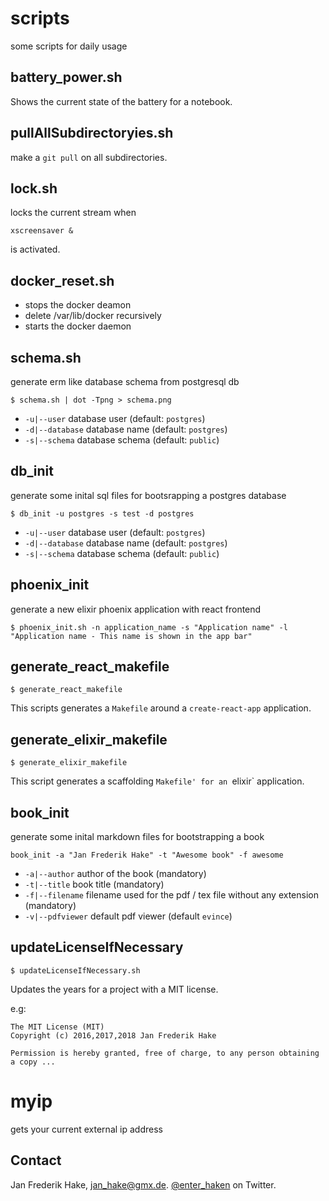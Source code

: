 scripts
=======

some scripts for daily usage

## battery_power.sh

Shows the current state of the battery for a notebook.

## pullAllSubdirectoryies.sh

make a `git pull` on all subdirectories.

## lock.sh

locks the current stream when 

    xscreensaver &

is activated.

## docker_reset.sh

* stops the docker deamon
* delete /var/lib/docker recursively
* starts the docker daemon

## schema.sh

generate erm like database schema from postgresql db

    $ schema.sh | dot -Tpng > schema.png

* `-u|--user` database user (default: `postgres`)
* `-d|--database` database name (default: `postgres`)
* `-s|--schema` database schema (default: `public`)


## db_init

generate some inital sql files for bootsrapping a postgres database

    $ db_init -u postgres -s test -d postgres

* `-u|--user` database user (default: `postgres`)
* `-d|--database` database name (default: `postgres`)
* `-s|--schema` database schema (default: `public`)

## phoenix_init

generate a new elixir phoenix application with react frontend

    $ phoenix_init.sh -n application_name -s "Application name" -l "Application name - This name is shown in the app bar"

## generate_react_makefile

    $ generate_react_makefile

This scripts generates a `Makefile` around a `create-react-app` application.

## generate_elixir_makefile

    $ generate_elixir_makefile

This script generates a scaffolding `Makefile' for an `elixir` application.

## book_init

generate some inital markdown files for bootstrapping a book

    book_init -a "Jan Frederik Hake" -t "Awesome book" -f awesome

* `-a|--author` author of the book (mandatory)
* `-t|--title` book title (mandatory)
* `-f|--filename` filename used for the pdf / tex file without any extension (mandatory)
* `-v|--pdfviewer` default pdf viewer (default `evince`)

## updateLicenseIfNecessary

    $ updateLicenseIfNecessary.sh

Updates the years for a project with a MIT license.

e.g:

    The MIT License (MIT)
    Copyright (c) 2016,2017,2018 Jan Frederik Hake
    
    Permission is hereby granted, free of charge, to any person obtaining a copy ...

# myip

gets your current external ip address

Contact
-------

Jan Frederik Hake, <jan_hake@gmx.de>. [@enter_haken](https://twitter.com/enter_haken) on Twitter.
